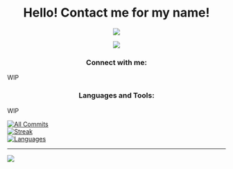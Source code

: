 <h1 align="center">Hello! Contact me for my name!</h1>


<p align="center"> <a href="https://github.com/ryo-ma/github-profile-trophy"><img src= "https://github-profile-trophy.vercel.app/?username=solacecoding&theme=nord"/></a> </p>

<p align="center"> <a href="https://github.com/"><img src = "https://github-readme-quotes-bay.vercel.app/quote?theme=vue-dark&animation=grow_out_in"/> </a> </p>

<h3 align="center">Connect with me:</h3>
<p align="left">
</p>
<p>WIP</p>
<h3 align="center">Languages and Tools:</h3>
<p>WIP</p>

<a href="https://github.com/solacecoding"> 

![All Commits](https://github-readme-stats.vercel.app/api?username=solacecoding&theme=catppuccin_mocha&hide_border=false&include_all_commits=true&count_private=true)<br/>
![Streak](https://github-readme-streak-stats.herokuapp.com/?user=solacecoding&theme=catppuccin_mocha&hide_border=false)<br/>
![Languages](https://github-readme-stats.vercel.app/api/top-langs/?username=solacecoding&theme=catppuccin_mocha&hide_border=false&include_all_commits=true&count_private=true&layout=compact)

</a>




---
[![](https://visitcount.itsvg.in/api?id=solacecoding&icon=0&color=0)](https://visitcount.itsvg.in)

